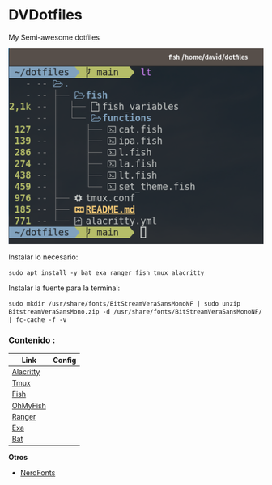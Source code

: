 # DVDotfiles
My Semi-awesome dotfiles

![Ejemplo](/images/fish_example.png)


Instalar lo necesario:
```
sudo apt install -y bat exa ranger fish tmux alacritty 
```

Instalar la fuente para la terminal:
``` 
sudo mkdir /usr/share/fonts/BitStreamVeraSansMonoNF | sudo unzip BitstreamVeraSansMono.zip -d /usr/share/fonts/BitStreamVeraSansMonoNF/ | fc-cache -f -v 
```


### Contenido :

| Link | Config | 
| - | - |
|[Alacritty](https://alacritty.org/)|| |
|[Tmux](https://github.com/tmux/tmux/wiki)| | |
|[Fish](https://fishshell.com/)| | |
|[OhMyFish](https://github.com/oh-my-fish/oh-my-fish)| | |
|[Ranger](https://github.com/ranger/ranger)| | |
|[Exa](https://the.exa.website/)| | |
|[Bat](https://github.com/sharkdp/bat)| | |
    
**Otros**
  + [NerdFonts](https://www.nerdfonts.com/font-downloads)
